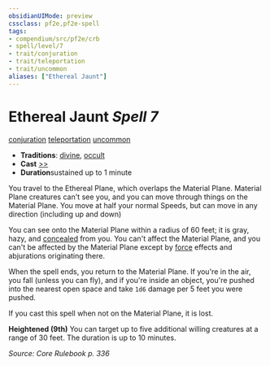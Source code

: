 ```yaml
---
obsidianUIMode: preview
cssclass: pf2e,pf2e-spell
tags:
- compendium/src/pf2e/crb
- spell/level/7
- trait/conjuration
- trait/teleportation
- trait/uncommon
aliases: ["Ethereal Jaunt"]
---
```

# Ethereal Jaunt *Spell 7*   
[conjuration](/rules/traits/conjuration.md)  [teleportation](/rules/traits/teleportation.md)  [uncommon](/rules/traits/uncommon.md)  

- **Traditions**: [divine](/rules/traits/divine.md), [occult](/rules/traits/occult.md)
- **Cast** [>>](/rules/core-rulebook/chapter-9-playing-the-game.md#Actions "Two-Action") 
- **Duration**sustained up to 1 minute

You travel to the Ethereal Plane, which overlaps the Material Plane. Material Plane creatures can't see you, and you can move through things on the Material Plane. You move at half your normal Speeds, but can move in any direction (including up and down)

You can see onto the Material Plane within a radius of 60 feet; it is gray, hazy, and [concealed](/rules/conditions.md#Concealed) from you. You can't affect the Material Plane, and you can't be affected by the Material Plane except by [force](/rules/traits/force.md) effects and abjurations originating there.

When the spell ends, you return to the Material Plane. If you're in the air, you fall (unless you can fly), and if you're inside an object, you're pushed into the nearest open space and take `1d6` damage per 5 feet you were pushed.

If you cast this spell when not on the Material Plane, it is lost.

**Heightened (9th)** You can target up to five additional willing creatures at a range of 30 feet. The duration is up to 10 minutes.

*Source: Core Rulebook p. 336*